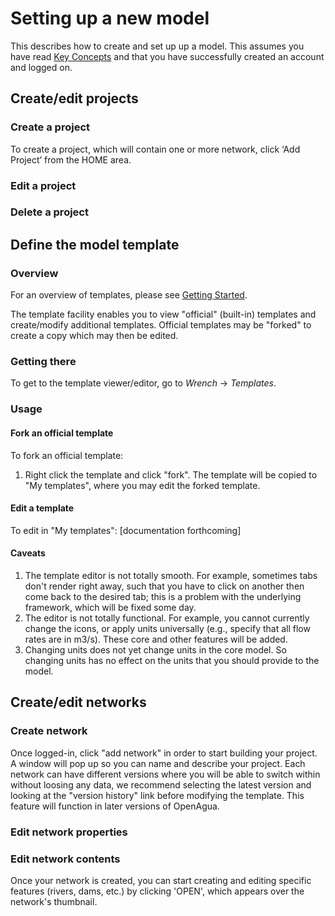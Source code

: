 # Setting up a new model

This describes how to create and set up up a model. This assumes you have read [Key Concepts](https://github.com/openagua/openagua-documentation/tree/f19ba5dcd6e831142525f48888c806f2925f6afe/user-guide/key-concepts/README.md) and that you have successfully created an account and logged on.

## Create/edit projects

### Create a project

To create a project, which will contain one or more network, click ‘Add Project’ from the HOME area.

### Edit a project

### Delete a project

## Define the model template

### Overview

For an overview of templates, please see [Getting Started](https://github.com/openagua/openagua-documentation/tree/f19ba5dcd6e831142525f48888c806f2925f6afe/user-guide/getting-started/README.md#network-templates).

The template facility enables you to view "official" \(built-in\) templates and create/modify additional templates. Official templates may be "forked" to create a copy which may then be edited.

### Getting there

To get to the template viewer/editor, go to _Wrench_ -&gt; _Templates_.

### Usage

#### Fork an official template

To fork an official template:

1. Right click the template and click "fork". The template will be copied to "My templates", where you may edit the forked template.

#### Edit a template

To edit in "My templates": \[documentation forthcoming\]

#### Caveats

1. The template editor is not totally smooth. For example, sometimes tabs don't render right away, such that you have to click on another then come back to the desired tab; this is a problem with the underlying framework, which will be fixed some day.
2. The editor is not totally functional. For example, you cannot currently change the icons, or apply units universally \(e.g., specify that all flow rates are in m3/s\). These core and other features will be added.
3. Changing units does not yet change units in the core model. So changing units has no effect on the units that you should provide to the model.

## Create/edit networks

### Create network

Once logged-in, click "add network" in order to start building your project. A window will pop up so you can name and describe your project. Each network can have different versions where you will be able to switch within without loosing any data, we recommend selecting the latest version and looking at the "version history" link before modifying the template. This feature will function in later versions of OpenAgua.

### Edit network properties

### Edit network contents

Once your network is created, you can start creating and editing specific features \(rivers, dams, etc.\) by clicking 'OPEN', which appears over the network's thumbnail.

